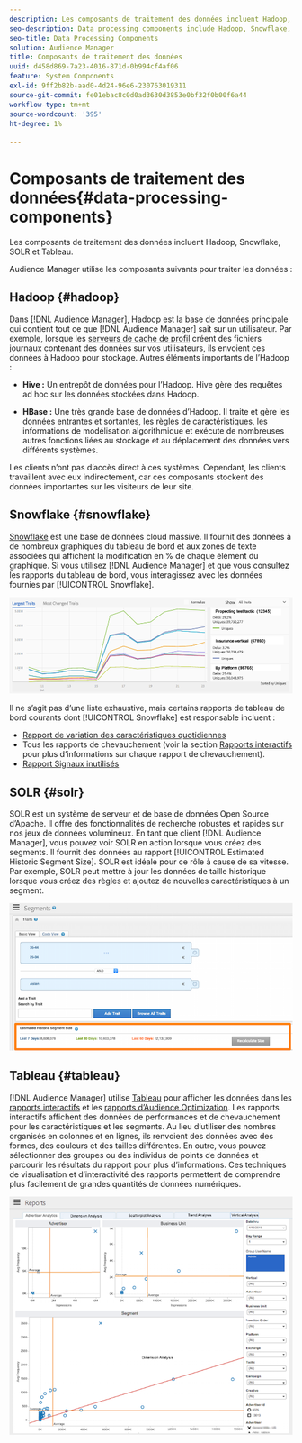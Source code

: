 ```yaml
---
description: Les composants de traitement des données incluent Hadoop, Snowflake, SOLR et Tableau.
seo-description: Data processing components include Hadoop, Snowflake, SOLR, and Tableau.
seo-title: Data Processing Components
solution: Audience Manager
title: Composants de traitement des données
uuid: d458d869-7a23-4016-871d-0b994cf4af06
feature: System Components
exl-id: 9ff2b82b-aad0-4d24-96e6-230763019311
source-git-commit: fe01ebac8c0d0ad3630d3853e0bf32f0b00f6a44
workflow-type: tm+mt
source-wordcount: '395'
ht-degree: 1%

---
```


# Composants de traitement des données{#data-processing-components}

Les composants de traitement des données incluent Hadoop, Snowflake, SOLR et Tableau.

<!-- 

c_comproc.xml

 -->

Audience Manager utilise les composants suivants pour traiter les données :

## Hadoop {#hadoop}

Dans [!DNL Audience Manager], Hadoop est la base de données principale qui contient tout ce que [!DNL Audience Manager] sait sur un utilisateur. Par exemple, lorsque les [serveurs de cache de profil](../../reference/system-components/components-data-collection.md) créent des fichiers journaux contenant des données sur vos utilisateurs, ils envoient ces données à Hadoop pour stockage. Autres éléments importants de l’Hadoop :

* **Hive :** Un entrepôt de données pour l’Hadoop. Hive gère des requêtes ad hoc sur les données stockées dans Hadoop.

* **HBase :** Une très grande base de données d’Hadoop. Il traite et gère les données entrantes et sortantes, les règles de caractéristiques, les informations de modélisation algorithmique et exécute de nombreuses autres fonctions liées au stockage et au déplacement des données vers différents systèmes.

Les clients n’ont pas d’accès direct à ces systèmes. Cependant, les clients travaillent avec eux indirectement, car ces composants stockent des données importantes sur les visiteurs de leur site.

## Snowflake {#snowflake}

[Snowflake](https://www.snowflake.net/) est une base de données cloud massive. Il fournit des données à de nombreux graphiques du tableau de bord et aux zones de texte associées qui affichent la modification en % de chaque élément du graphique. Si vous utilisez [!DNL Audience Manager] et que vous consultez les rapports du tableau de bord, vous interagissez avec les données fournies par [!UICONTROL Snowflake].



![](assets/dashboardreport.png)

Il ne s’agit pas d’une liste exhaustive, mais certains rapports de tableau de bord courants dont [!UICONTROL Snowflake] est responsable incluent :

* [Rapport de variation des caractéristiques quotidiennes](/help/using/reporting/audience-optimization-reports/daily-trait-variation-report.md)
* Tous les rapports de chevauchement (voir la section [Rapports interactifs](/help/using/reporting/dynamic-reports/dynamic-reports.md) pour plus d’informations sur chaque rapport de chevauchement).
* [Rapport Signaux inutilisés](/help/using/reporting/dynamic-reports/unused-signals.md)

## SOLR {#solr}

SOLR est un système de serveur et de base de données Open Source d’Apache. Il offre des fonctionnalités de recherche robustes et rapides sur nos jeux de données volumineux. En tant que client [!DNL Audience Manager], vous pouvez voir SOLR en action lorsque vous créez des segments. Il fournit des données au rapport [!UICONTROL Estimated Historic Segment Size]. SOLR est idéale pour ce rôle à cause de sa vitesse. Par exemple, SOLR peut mettre à jour les données de taille historique lorsque vous créez des règles et ajoutez de nouvelles caractéristiques à un segment.



![](assets/audsize.png)

## Tableau {#tableau}

[!DNL Audience Manager] utilise [Tableau](https://www.tableausoftware.com/) pour afficher les données dans les [rapports interactifs](../../reporting/dynamic-reports/dynamic-reports.md#interactive-and-overlap-reports) et les [rapports d’Audience Optimization](../../reporting/audience-optimization-reports/audience-optimization-reports.md). Les rapports interactifs affichent des données de performances et de chevauchement pour les caractéristiques et les segments. Au lieu d’utiliser des nombres organisés en colonnes et en lignes, ils renvoient des données avec des formes, des couleurs et des tailles différentes. En outre, vous pouvez sélectionner des groupes ou des individus de points de données et parcourir les résultats du rapport pour plus d’informations. Ces techniques de visualisation et d’interactivité des rapports permettent de comprendre plus facilement de grandes quantités de données numériques.



![](assets/advertiser_analytics.png)
